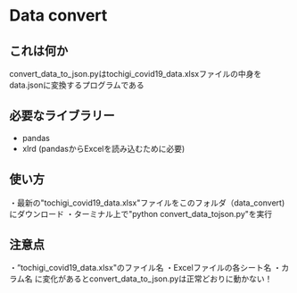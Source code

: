 # Data convert

## これは何か

convert_data_to_json.pyはtochigi_covid19_data.xlsxファイルの中身をdata.jsonに変換するプログラムである

## 必要なライブラリー

- pandas
- xlrd (pandasからExcelを読み込むために必要) 
  
## 使い方

・最新の"tochigi_covid19_data.xlsx"ファイルをこのフォルダ（data_convert)にダウンロード
・ターミナル上で"python convert_data_tojson.py"を実行

## 注意点

・”tochigi_covid19_data.xlsx"のファイル名
・Excelファイルの各シート名
・カラム名
に変化があるとconvert_data_to_json.pyは正常どおりに動かない！



